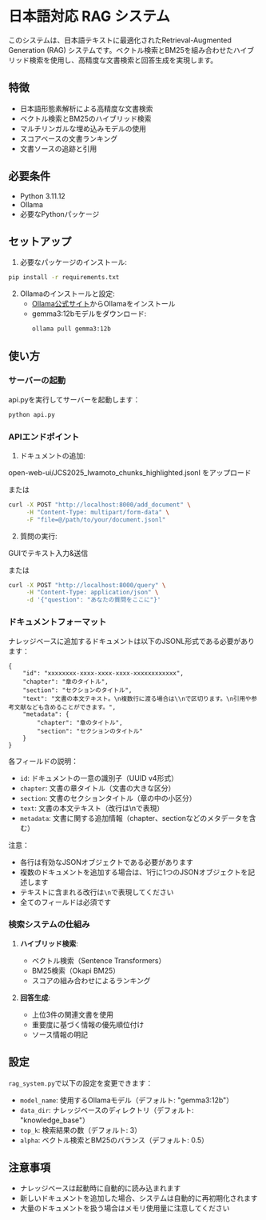 # 日本語対応 RAG システム

このシステムは、日本語テキストに最適化されたRetrieval-Augmented Generation (RAG) システムです。ベクトル検索とBM25を組み合わせたハイブリッド検索を使用し、高精度な文書検索と回答生成を実現します。

## 特徴

- 日本語形態素解析による高精度な文書検索
- ベクトル検索とBM25のハイブリッド検索
- マルチリンガルな埋め込みモデルの使用
- スコアベースの文書ランキング
- 文書ソースの追跡と引用

## 必要条件

- Python 3.11.12
- Ollama
- 必要なPythonパッケージ

## セットアップ

1. 必要なパッケージのインストール:

```bash
pip install -r requirements.txt
```

2. Ollamaのインストールと設定:
   - [Ollama公式サイト](https://ollama.ai)からOllamaをインストール
   - gemma3:12bモデルをダウンロード:
     ```bash
     ollama pull gemma3:12b
     ```

## 使い方

### サーバーの起動

api.pyを実行してサーバーを起動します：

```bash
python api.py
```

### APIエンドポイント

1. ドキュメントの追加:

open-web-ui/JCS2025_Iwamoto_chunks_highlighted.jsonl をアップロード

または
```bash
curl -X POST "http://localhost:8000/add_document" \
     -H "Content-Type: multipart/form-data" \
     -F "file=@/path/to/your/document.jsonl"
```

2. 質問の実行:

GUIでテキスト入力&送信

または
```bash
curl -X POST "http://localhost:8000/query" \
     -H "Content-Type: application/json" \
     -d '{"question": "あなたの質問をここに"}'
```

### ドキュメントフォーマット

ナレッジベースに追加するドキュメントは以下のJSONL形式である必要があります：

```jsonl
{
    "id": "xxxxxxxx-xxxx-xxxx-xxxx-xxxxxxxxxxxx",
    "chapter": "章のタイトル",
    "section": "セクションのタイトル",
    "text": "文書の本文テキスト。\n複数行に渡る場合は\\nで区切ります。\n引用や参考文献なども含めることができます。",
    "metadata": {
        "chapter": "章のタイトル",
        "section": "セクションのタイトル"
    }
}
```

各フィールドの説明：
- `id`: ドキュメントの一意の識別子（UUID v4形式）
- `chapter`: 文書の章タイトル（文書の大きな区分）
- `section`: 文書のセクションタイトル（章の中の小区分）
- `text`: 文書の本文テキスト（改行は\nで表現）
- `metadata`: 文書に関する追加情報（chapter、sectionなどのメタデータを含む）

注意：
- 各行は有効なJSONオブジェクトである必要があります
- 複数のドキュメントを追加する場合は、1行に1つのJSONオブジェクトを記述します
- テキストに含まれる改行は`\n`で表現してください
- 全てのフィールドは必須です

### 検索システムの仕組み

1. **ハイブリッド検索**:
   - ベクトル検索（Sentence Transformers）
   - BM25検索（Okapi BM25）
   - スコアの組み合わせによるランキング

2. **回答生成**:
   - 上位3件の関連文書を使用
   - 重要度に基づく情報の優先順位付け
   - ソース情報の明記

## 設定

`rag_system.py`で以下の設定を変更できます：

- `model_name`: 使用するOllamaモデル（デフォルト: "gemma3:12b"）
- `data_dir`: ナレッジベースのディレクトリ（デフォルト: "knowledge_base"）
- `top_k`: 検索結果の数（デフォルト: 3）
- `alpha`: ベクトル検索とBM25のバランス（デフォルト: 0.5）

## 注意事項

- ナレッジベースは起動時に自動的に読み込まれます
- 新しいドキュメントを追加した場合、システムは自動的に再初期化されます
- 大量のドキュメントを扱う場合はメモリ使用量に注意してください 